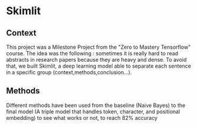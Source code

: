 # Skimlit

## Context

This project was a Milestone Project from the "Zero to Mastery Tensorflow" course. The idea was the following : sometimes it is really hard to read abstracts in research papers because they are heavy and dense. To avoid that, we built Skimlit, a deep learning model able to separate each sentence in a specific group (context,methods,conclusion...).

## Methods

Different methods have been used from the baseline (Naive Bayes) to the final model (A triple model that handles token, character, and positional embedding) to see what works or not, to reach 82% accuracy

